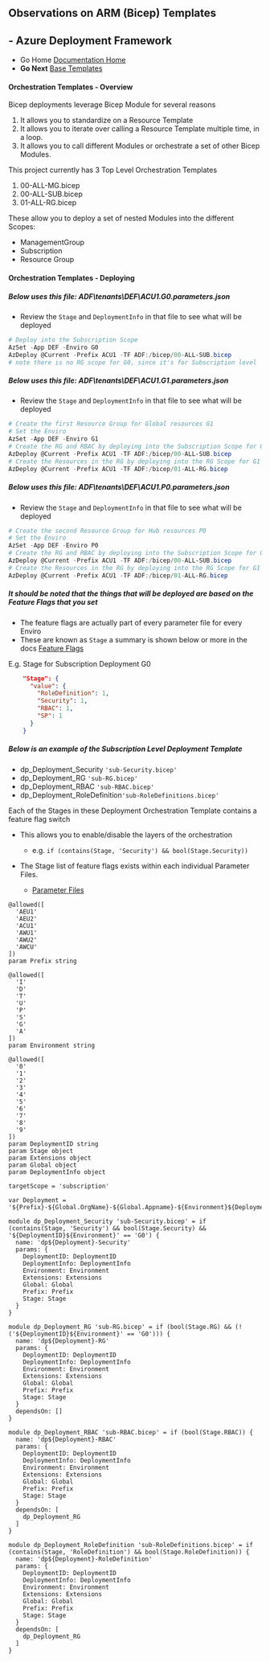 ## Observations on ARM (Bicep) Templates 

## - Azure Deployment Framework ## 
- Go Home [Documentation Home](./index.md)
- **Go Next** [Base Templates](./Base_Templates.md)

####  Orchestration Templates - Overview

Bicep deployments leverage Bicep Module for several reasons
1) It allows you to standardize on a Resource Template
1) It allows you to iterate over calling a Resource Template multiple time, in a loop.
1) It allows you to call different Modules or orchestrate a set of other Bicep Modules.

This project currently has 3 Top Level Orchestration Templates
1) 00-ALL-MG.bicep
1) 00-ALL-SUB.bicep
1) 01-ALL-RG.bicep

These allow you to deploy a set of nested Modules into the different Scopes:
- ManagementGroup
- Subscription
- Resource Group

####  Orchestration Templates - Deploying
##### Below uses this file: ADF\tenants\DEF\ACU1.G0.parameters.json
- Review the `Stage` and `DeploymentInfo` in that file to see what will be deployed

```powershell
# Deploy into the Subscription Scope
AzSet -App DEF -Enviro G0
AzDeploy @Current -Prefix ACU1 -TF ADF:/bicep/00-ALL-SUB.bicep
# note there is no RG scope for G0, since it's for Subscription level
```

##### Below uses this file: ADF\tenants\DEF\ACU1.G1.parameters.json
- Review the `Stage` and `DeploymentInfo` in that file to see what will be deployed

```powershell
# Create the first Resource Group for Global resources G1
# Set the Enviro
AzSet -App DEF -Enviro G1
# Create the RG and RBAC by deploying into the Subscription Scope for G1
AzDeploy @Current -Prefix ACU1 -TF ADF:/bicep/00-ALL-SUB.bicep
# Create the Resources in the RG by deploying into the RG Scope for G1
AzDeploy @Current -Prefix ACU1 -TF ADF:/bicep/01-ALL-RG.bicep
```

##### Below uses this file: ADF\tenants\DEF\ACU1.P0.parameters.json
- Review the `Stage` and `DeploymentInfo` in that file to see what will be deployed

```powershell
# Create the second Resource Group for Hub resources P0
# Set the Enviro
AzSet -App DEF -Enviro P0
# Create the RG and RBAC by deploying into the Subscription Scope for G1
AzDeploy @Current -Prefix ACU1 -TF ADF:/bicep/00-ALL-SUB.bicep
# Create the Resources in the RG by deploying into the RG Scope for G1
AzDeploy @Current -Prefix ACU1 -TF ADF:/bicep/01-ALL-RG.bicep

```

##### It should be noted that the things that will be deployed are based on the Feature Flags that you set
- The feature flags are actually part of every parameter file for every Enviro
- These are known as `Stage` a summary is shown below or more in the docs [Feature Flags](./Feature_Flags.md)

E.g. Stage for Subscription Deployment G0
```json
    "Stage": {
      "value": {
        "RoleDefinition": 1,
        "Security": 1,
        "RBAC": 1,
        "SP": 1
      }
    }
```

##### Below is an example of the Subscription Level Deployment Template
- dp_Deployment_Security `'sub-Security.bicep'`
- dp_Deployment_RG `'sub-RG.bicep'`
- dp_Deployment_RBAC `'sub-RBAC.bicep'`
- dp_Deployment_RoleDefinition`'sub-RoleDefinitions.bicep'`

Each of the Stages in these Deployment Orchestration Template contains a feature flag switch
- This allows you to enable/disable the layers of the orchestration 
    - e.g. `if (contains(Stage, 'Security') && bool(Stage.Security))`

- The Stage list of feature flags exists within each individual Parameter Files.
    - [Parameter Files](./Parameter_Files.md)

```Bicep
@allowed([
  'AEU1'
  'AEU2'
  'ACU1'
  'AWU1'
  'AWU2'
  'AWCU'
])
param Prefix string

@allowed([
  'I'
  'D'
  'T'
  'U'
  'P'
  'S'
  'G'
  'A'
])
param Environment string

@allowed([
  '0'
  '1'
  '2'
  '3'
  '4'
  '5'
  '6'
  '7'
  '8'
  '9'
])
param DeploymentID string
param Stage object
param Extensions object
param Global object
param DeploymentInfo object

targetScope = 'subscription'

var Deployment = '${Prefix}-${Global.OrgName}-${Global.Appname}-${Environment}${DeploymentID}'

module dp_Deployment_Security 'sub-Security.bicep' = if (contains(Stage, 'Security') && bool(Stage.Security) && '${DeploymentID}${Environment}' == 'G0') {
  name: 'dp${Deployment}-Security'
  params: {
    DeploymentID: DeploymentID
    DeploymentInfo: DeploymentInfo
    Environment: Environment
    Extensions: Extensions
    Global: Global
    Prefix: Prefix
    Stage: Stage
  }
}

module dp_Deployment_RG 'sub-RG.bicep' = if (bool(Stage.RG) && (!('${DeploymentID}${Environment}' == 'G0'))) {
  name: 'dp${Deployment}-RG'
  params: {
    DeploymentID: DeploymentID
    DeploymentInfo: DeploymentInfo
    Environment: Environment
    Extensions: Extensions
    Global: Global
    Prefix: Prefix
    Stage: Stage
  }
  dependsOn: []
}

module dp_Deployment_RBAC 'sub-RBAC.bicep' = if (bool(Stage.RBAC)) {
  name: 'dp${Deployment}-RBAC'
  params: {
    DeploymentID: DeploymentID
    DeploymentInfo: DeploymentInfo
    Environment: Environment
    Extensions: Extensions
    Global: Global
    Prefix: Prefix
    Stage: Stage
  }
  dependsOn: [
    dp_Deployment_RG
  ]
}

module dp_Deployment_RoleDefinition 'sub-RoleDefinitions.bicep' = if (contains(Stage, 'RoleDefinition') && bool(Stage.RoleDefinition)) {
  name: 'dp${Deployment}-RoleDefinition'
  params: {
    DeploymentID: DeploymentID
    DeploymentInfo: DeploymentInfo
    Environment: Environment
    Extensions: Extensions
    Global: Global
    Prefix: Prefix
    Stage: Stage
  }
  dependsOn: [
    dp_Deployment_RG
  ]
}
```
